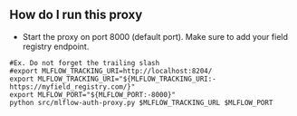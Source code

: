 ## How do I run this proxy

- Start the proxy on port 8000 (default port). Make sure to add your field registry endpoint. 
```shell
#Ex. Do not forget the trailing slash
#export MLFLOW_TRACKING_URI=http://localhost:8204/
export MLFLOW_TRACKING_URI="${MLFLOW_TRACKING_URI:-https://myfield_registry.com/}"
export MLFLOW_PORT="${MLFLOW_PORT:-8000}"
python src/mlflow-auth-proxy.py $MLFLOW_TRACKING_URL $MLFLOW_PORT
```
